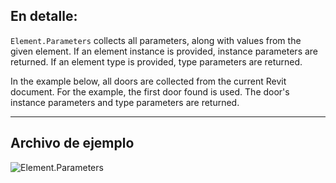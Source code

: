 ## En detalle:
`Element.Parameters` collects all parameters, along with values from the given element. If an element instance is provided, instance parameters are returned. If an element type is provided, type parameters are returned.

In the example below, all doors are collected from the current Revit document. For the example, the first door found is used. The door's instance parameters and type parameters are returned.
___
## Archivo de ejemplo

![Element.Parameters](./Revit.Elements.Element.Parameters_img.jpg)
